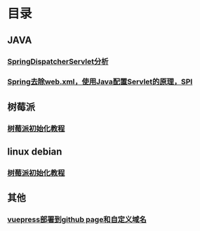 # 目录
## JAVA 
### [SpringDispatcherServlet分析](./SpringDispatcherServlet分析.md)
### [Spring去除web.xml，使用Java配置Servlet的原理，SPI](./Spring去除web.xml，使用Java配置Servlet的原理，SPI.md)
## 树莓派
### [树莓派初始化教程](./pi-init.md)
## linux debian
### [树莓派初始化教程](./pi-init.md)

## 其他
### [vuepress部署到github page和自定义域名](./vuepress_deploy.md)

